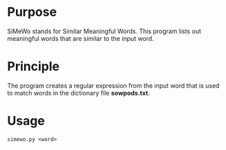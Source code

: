 # Purpose
SiMeWo stands for Similar Meaningful Words. This program lists out meaningful words that are similar to the input word.

# Principle
The program creates a regular expression from the input word that is used to match words in the dictionary file **sowpods.txt**.

# Usage
`simewo.py <word>`
